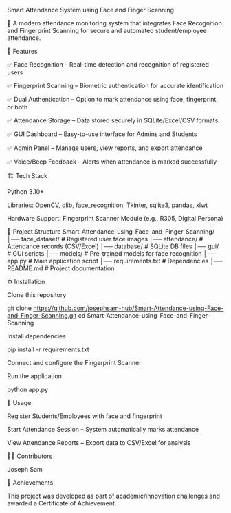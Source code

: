 Smart Attendance System using Face and Finger Scanning

🚀 A modern attendance monitoring system that integrates Face Recognition and Fingerprint Scanning for secure and automated student/employee attendance.

📌 Features

✅ Face Recognition – Real-time detection and recognition of registered users

✅ Fingerprint Scanning – Biometric authentication for accurate identification

✅ Dual Authentication – Option to mark attendance using face, fingerprint, or both

✅ Attendance Storage – Data stored securely in SQLite/Excel/CSV formats

✅ GUI Dashboard – Easy-to-use interface for Admins and Students

✅ Admin Panel – Manage users, view reports, and export attendance

✅ Voice/Beep Feedback – Alerts when attendance is marked successfully

🏗️ Tech Stack

Python 3.10+

Libraries: OpenCV, dlib, face_recognition, Tkinter, sqlite3, pandas, xlwt

Hardware Support: Fingerprint Scanner Module (e.g., R305, Digital Persona)

📂 Project Structure
Smart-Attendance-using-Face-and-Finger-Scanning/
│── face_dataset/        # Registered user face images
│── attendance/          # Attendance records (CSV/Excel)
│── database/            # SQLite DB files
│── gui/                 # GUI scripts
│── models/              # Pre-trained models for face recognition
│── app.py               # Main application script
│── requirements.txt     # Dependencies
│── README.md            # Project documentation

⚙️ Installation

Clone this repository

git clone https://github.com/josephsam-hub/Smart-Attendance-using-Face-and-Finger-Scanning.git
cd Smart-Attendance-using-Face-and-Finger-Scanning


Install dependencies

pip install -r requirements.txt


Connect and configure the Fingerprint Scanner

Run the application

python app.py

🎯 Usage

Register Students/Employees with face and fingerprint

Start Attendance Session – System automatically marks attendance

View Attendance Reports – Export data to CSV/Excel for analysis

👨‍💻 Contributors

Joseph Sam

🏅 Achievements

This project was developed as part of academic/innovation challenges and awarded a Certificate of Achievement.
